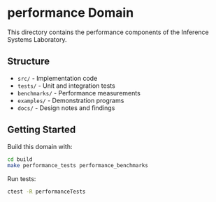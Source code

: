 # performance Domain

This directory contains the performance components of the Inference Systems Laboratory.

## Structure

- `src/` - Implementation code
- `tests/` - Unit and integration tests  
- `benchmarks/` - Performance measurements
- `examples/` - Demonstration programs
- `docs/` - Design notes and findings

## Getting Started

Build this domain with:
```bash
cd build
make performance_tests performance_benchmarks
```

Run tests:
```bash
ctest -R performanceTests
```

